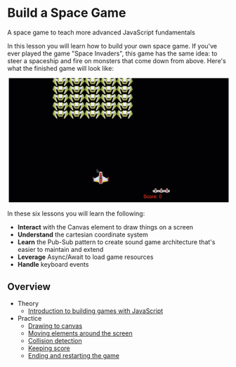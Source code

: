 # Build a Space Game

A space game to teach more advanced JavaScript fundamentals

In this lesson you will learn how to build your own space game. If you've ever played the game "Space Invaders", this game has the same idea: to steer a spaceship and fire on monsters that come down from above. Here's what the finished game will look like:

![Finished game](images/pewpew.gif)

In these six lessons you will learn the following:

- **Interact** with the Canvas element to draw things on a screen
- **Understand** the cartesian coordinate system
- **Learn** the Pub-Sub pattern to create sound game architecture that's easier to maintain and extend
- **Leverage** Async/Await to load game resources
- **Handle** keyboard events

## Overview

- Theory
   - [Introduction to building games with JavaScript](1-introduction/README.md)
- Practice
   - [Drawing to canvas](2-drawing-to-canvas/README.md)
   - [Moving elements around the screen](3-moving-elements-around/README.md)
   - [Collision detection](4-collision-detection/README.md)
   - [Keeping score](5-keeping-score/README.md)
   - [Ending and restarting the game](6-end-condition/README.md)

